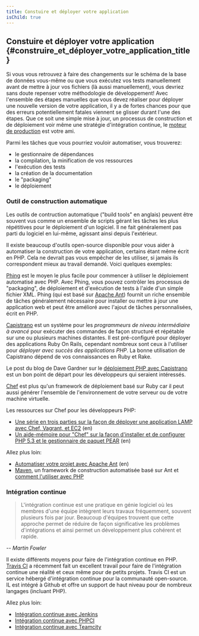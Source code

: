 ```yaml
---
title: Constuire et déployer votre application
isChild: true
---
```


## Constuire et déployer votre application {#construire_et_déployer_votre_application_title}

Si vous vous retrouvez à faire des changements sur le schéma de la base de données vous-même ou que vous exécutez vos 
tests manuellement avant de mettre à jour vos fichiers (là aussi manuellement), vous devriez sans doute repenser votre 
méthodologie de développement! Avec l'ensemble des étapes manuelles que vous devez réaliser pour déployer une 
nouvelle version de votre application, il y a de fortes chances pour que des erreurs potentiellement fatales viennent 
se glisser durant l'une des étapes. Que ce soit une simple mise à jour, un processus de construction et de déploiement 
voir même une stratégie d'intégration continue, le [moteur de production](http://fr.wikipedia.org/wiki/Moteur_de_production) 
 est votre ami.

Parmi les tâches que vous pourriez vouloir automatiser, vous trouverez:

* le gestionnaire de dépendances
* la compilation, la minification de vos ressources
* l'exécution des tests
* la création de la documentation
* le "packaging"
* le déploiement


### Outil de construction automatique

Les outils de contruction automatique ("build tools" en anglais) peuvent être souvent vus comme un ensemble de scripts 
gérant les tâches les plus répétitives pour le déploiement d'un logiciel. Il ne fait généralement pas parti du logiciel 
en lui-même, agissant ainsi depuis l'extérieur.

Il existe beaucoup d'outils open-source disponible pour vous aider à automatiser la construction de votre application, 
certains étant même écrit en PHP. Cela ne devrait pas vous empêcher de les utiliser, si jamais ils correspondent mieux 
au travail demandé. Voici quelques exemples:

[Phing](http://www.phing.info/) est le moyen le plus facile pour commencer à utiliser le déploiement automatisé avec PHP. 
Avec Phing, vous pouvez contrôler les processus de "packaging", de déploiement et d'exécution de tests à l'aide d'un 
simple fichier XML. Phing (qui est basé sur [Apache Ant](http://ant.apache.org/)) fournit un riche ensemble de tâches 
généralement nécessaire pour installer ou mettre à jour une application web et peut être amélioré avec l'ajout de 
tâches personnalisées, écrit en PHP.

[Capistrano](https://github.com/capistrano/capistrano/wiki) est un système pour les *programmeurs de niveau intermédiaire 
à avancé* pour exécuter des commandes de façon structuré et répétable sur une ou plusieurs machines distantes. Il est 
pré-configuré pour déployer des applications Ruby On Rails, cependant nombreux sont ceux à l'utiliser pour *déployer 
avec succès des applications PHP*. La bonne utilisation de Capistrano dépend de vos connaissances en Ruby et Rake.

Le post du blog de Dave Gardner sur le [déploiement PHP avec Capistrano](http://www.davegardner.me.uk/blog/2012/02/13/php-deployment-with-capistrano/) 
est un bon point de départ pour les développeurs qui seraient intéressés.

[Chef](http://www.opscode.com/chef/) est plus qu'un framework de déploiement basé sur Ruby car il peut aussi générer 
l'ensemble de l'environnement de votre serveur ou de votre machine virtuelle.

Les ressources sur Chef pour les développeurs PHP:

* [Une série en trois parties sur la façon de déployer une application LAMP avec Chef, Vagrant, et EC2](http://www.jasongrimes.org/2012/06/managing-lamp-environments-with-chef-vagrant-and-ec2-1-of-3/) (en)
* [Un aide-mémoire pour "Chef" sur la façon d'installer et de configurer PHP 5.3 et le gestionnaire de paquet PEAR](https://github.com/opscode-cookbooks/php) (en)

Allez plus loin:

* [Automatiser votre projet avec Apache Ant](http://net.tutsplus.com/tutorials/other/automate-your-projects-with-apache-ant/) (en)
* [Maven](http://maven.apache.org/), un framework de construction automatisée basé sur Ant et [comment l'utiliser avec PHP](http://www.php-maven.org/)

### Intégration continue

> L'intégration continue est une pratique en génie logiciel où les membres d'une équipe intègrent leurs travaux 
> fréquemment, souvent plusieurs fois par jour. Beaucoup d'équipes trouvent que cette approche permet de réduire de 
> façon significative les problèmes d'intégrations et ainsi permet un développement plus cohérent et rapide.

*-- Martin Fowler*

Il existe différents moyens pour faire de l'intégration continue en PHP. [Travis CI](https://travis-ci.org/) a récemment 
fait un excellent travail pour faire de l'intégration continue une réalité et ceux même pour de petits projets. Travis 
CI est un service hébergé d'intégration continue pour la communauté open-source. IL est intégré à Github et offre un 
support de haut niveau pour de nombreux langages (incluant PHP).

Allez plus loin:

* [Intégration continue avec Jenkins](http://jenkins-ci.org/)
* [Intégration continue avec PHPCI](http://www.phptesting.org/)
* [Intégration continue avec Teamcity](http://www.jetbrains.com/teamcity/)
